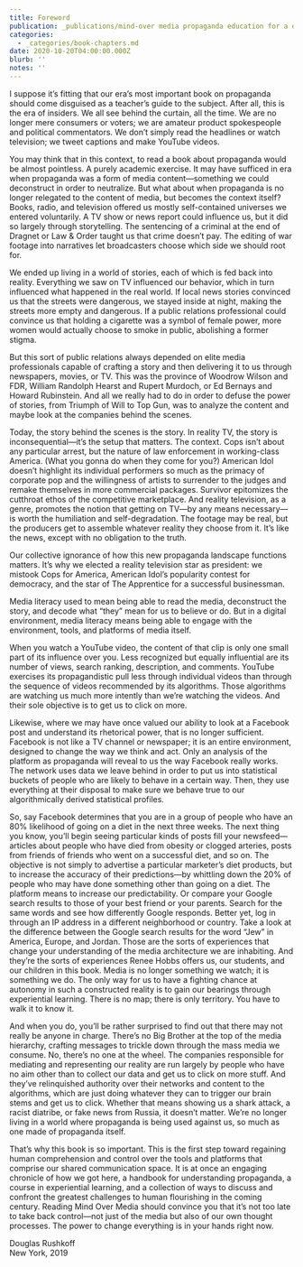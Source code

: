 ```yaml
---
title: Foreword
publication: _publications/mind-over media propaganda education for a digital age.md
categories:
  - _categories/book-chapters.md
date: 2020-10-20T04:00:00.000Z
blurb: ''
notes: ''
---
```


I suppose it’s fitting that our era’s most important book on propaganda should come disguised as a teacher’s guide to the subject. After all, this is the era of insiders. We all see behind the curtain, all the time. We are no longer mere consumers or voters; we are amateur product spokespeople and political commentators. We don’t simply read the headlines or watch television; we tweet captions and make YouTube videos.

You may think that in this context, to read a book about propaganda would be almost pointless. A purely academic exercise. It may have sufficed in era when propaganda was a form of media content—something we could deconstruct in order to neutralize. But what about when propaganda is no longer relegated to the content of media, but becomes the context itself? Books, radio, and television offered us mostly self-contained universes we entered voluntarily. A TV show or news report could influence us, but it did so largely through storytelling. The sentencing of a criminal at the end of Dragnet or Law & Order taught us that crime doesn’t pay. The editing of war footage into narratives let broadcasters choose which side we should root for.

We ended up living in a world of stories, each of which is fed back into reality. Everything we saw on TV influenced our behavior, which in turn influenced what happened in the real world. If local news stories convinced us that the streets were dangerous, we stayed inside at night, making the streets more empty and dangerous. If a public relations professional could convince us that holding a cigarette was a symbol of female power, more women would actually choose to smoke in public, abolishing a former stigma.

But this sort of public relations always depended on elite media professionals capable of crafting a story and then delivering it to us through newspapers, movies, or TV. This was the province of Woodrow Wilson and FDR, William Randolph Hearst and Rupert Murdoch, or Ed Bernays and Howard Rubinstein. And all we really had to do in order to defuse the power of stories, from Triumph of Will to Top Gun, was to analyze the content and maybe look at the companies behind the scenes.

Today, the story behind the scenes is the story. In reality TV, the story is inconsequential—it’s the setup that matters. The context. Cops isn’t about any particular arrest, but the nature of law enforcement in working-class America. (What you gonna do when they come for you?) American Idol doesn’t highlight its individual performers so much as the primacy of corporate pop and the willingness of artists to surrender to the judges and remake themselves in more commercial packages. Survivor epitomizes the cutthroat ethos of the competitive marketplace. And reality television, as a genre, promotes the notion that getting on TV—by any means necessary—is worth the humiliation and self-degradation. The footage may be real, but the producers get to assemble whatever reality they choose from it. It’s like the news, except with no obligation to the truth.

Our collective ignorance of how this new propaganda landscape functions matters. It’s why we elected a reality television star as president: we mistook Cops for America, American Idol’s popularity contest for democracy, and the star of The Apprentice for a successful businessman.

Media literacy used to mean being able to read the media, deconstruct the story, and decode what “they” mean for us to believe or do. But in a digital environment, media literacy means being able to engage with the environment, tools, and platforms of media itself.

When you watch a YouTube video, the content of that clip is only one small part of its influence over you. Less recognized but equally influential are its number of views, search ranking, description, and comments. YouTube exercises its propagandistic pull less through individual videos than through the sequence of videos recommended by its algorithms. Those algorithms are watching us much more intently than we’re watching the videos. And their sole objective is to get us to click on more.

Likewise, where we may have once valued our ability to look at a Facebook post and understand its rhetorical power, that is no longer sufficient. Facebook is not like a TV channel or newspaper; it is an entire environment, designed to change the way we think and act. Only an analysis of the platform as propaganda will reveal to us the way Facebook really works. The network uses data we leave behind in order to put us into statistical buckets of people who are likely to behave in a certain way. Then, they use everything at their disposal to make sure we behave true to our algorithmically derived statistical profiles.

So, say Facebook determines that you are in a group of people who have an 80% likelihood of going on a diet in the next three weeks. The next thing you know, you’ll begin seeing particular kinds of posts fill your newsfeed—articles about people who have died from obesity or clogged arteries, posts from friends of friends who went on a successful diet, and so on. The objective is not simply to advertise a particular marketer’s diet products, but to increase the accuracy of their predictions—by whittling down the 20% of people who may have done something other than going on a diet. The platform means to increase our predictability. Or compare your Google search results to those of your best friend or your parents. Search for the same words and see how differently Google responds. Better yet, log in through an IP address in a different neighborhood or country. Take a look at the difference between the Google search results for the word “Jew” in America, Europe, and Jordan. Those are the sorts of experiences that change your understanding of the media architecture we are inhabiting. And they’re the sorts of experiences Renee Hobbs offers us, our students, and our children in this book. Media is no longer something we watch; it is something we do. The only way for us to have a fighting chance at autonomy in such a constructed reality is to gain our bearings through experiential learning. There is no map; there is only territory. You have to walk it to know it.

And when you do, you’ll be rather surprised to find out that there may not really be anyone in charge. There’s no Big Brother at the top of the media hierarchy, crafting messages to trickle down through the mass media we consume. No, there’s no one at the wheel. The companies responsible for mediating and representing our reality are run largely by people who have no aim other than to collect our data and get us to click on more stuff. And they’ve relinquished authority over their networks and content to the algorithms, which are just doing whatever they can to trigger our brain stems and get us to click. Whether that means showing us a shark attack, a racist diatribe, or fake news from Russia, it doesn’t matter. We’re no longer living in a world where propaganda is being used against us, so much as one made of propaganda itself.

That’s why this book is so important. This is the first step toward regaining human comprehension and control over the tools and platforms that comprise our shared communication space. It is at once an engaging chronicle of how we got here, a handbook for understanding propaganda, a course in experiential learning, and a collection of ways to discuss and confront the greatest challenges to human flourishing in the coming century. Reading Mind Over Media should convince you that it’s not too late to take back control—not just of the media but also of our own thought processes. The power to change everything is in your hands right now.

Douglas Rushkoff\
New York, 2019
